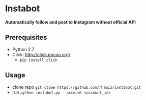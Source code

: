 
# Instabot #

**Automatically follow and post to Instagram without official API**

## Prerequisites
 * Python 2.7
 * Click: http://click.pocoo.org/
    * ```pip install click```


## Usage
 * clone repo ```git clone https://github.com/rhawiz/instabot.git```
 * run ```python instabot.py --account <account_id>```
